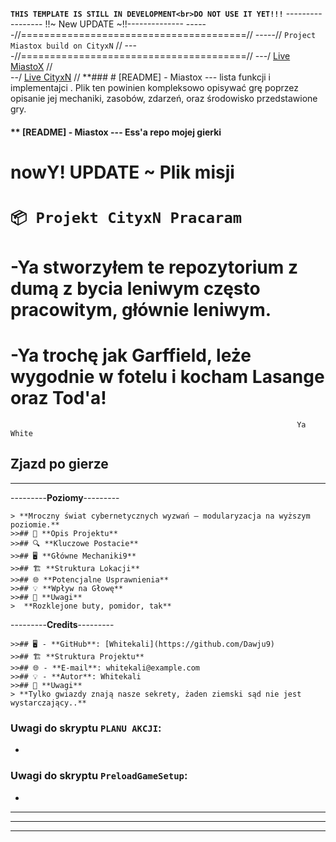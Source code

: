 <!----//=======================================//
-----//-------- Uwagi do pliku `README.md`:   //
----//=======================================//
---/.     Plik ten powinien kompleksowo opisywać grę poprzez 
--/     opisanie jej mechaniki, zasobów, zdarzeń,
-/      oraz środowisko przedstawione gry.---->
__`THIS TEMPLATE IS STILL IN DEVELOPMENT<br>DO NOT USE IT YET!!!`__
----------------- !!~ New UPDATE ~!!--------------
------//=======================================//
-----//   `Project Miastox build on CityxN`   //
----//=======================================//
---/          [Live MiastoX](https://dawju9.github.io/MiastoX/) //  
--/           [Live CityxN](https://dawju9.github.io/cityx/)    //
**### # [README] - Miastox --- lista funkcji i implementajci
. Plik ten powinien kompleksowo opisywać grę poprzez opisanie jej mechaniki, zasobów, zdarzeń, oraz środowisko przedstawione gry.
####    ** [README] - Miastox --- Ess'a repo mojej gierki
#      nowY! UPDATE ~ Plik misji
#     `📦 Projekt CityxN Pracaram`
#       -Ya stworzyłem te repozytorium z dumą z bycia leniwym często pracowitym, głównie leniwym.
#       -Ya trochę jak Garffield, leże wygodnie w fotelu i kocham Lasange oraz Tod'a!
                                                                    Ya White


**Zjazd po gierze**
------------------


------------------
---------**Poziomy**---------
```hack
> **Mroczny świat cybernetycznych wyzwań — modularyzacja na wyższym poziomie.** 
>>## 📜 **Opis Projektu**
>>## 🔍 **Kluczowe Postacie** 
>>## 🖥️ **Główne Mechaniki9**
>>## 🏗️ **Struktura Lokacji**
>>## 🌐 **Potencjalne Usprawnienia**
>>## 💡 **Wpływ na Głowę**
>>## 📝 **Uwagi**
>  **Rozklejone buty, pomidor, tak**
```


---------**Credits**---------
```hack
>>## 🖥️ - **GitHub**: [Whitekali](https://github.com/Dawju9)
>>## 🏗️ **Struktura Projektu**
>>## 🌐 - **E-mail**: whitekali@example.com
>>## 💡 - **Autor**: Whitekali
>>## 📝 **Uwagi**
> **Tylko gwiazdy znają nasze sekrety, żaden ziemski sąd nie jest wystarczający..** 
```

### Uwagi do skryptu `PLANU AKCJI`:
- 

### Uwagi do skryptu `PreloadGameSetup`:
-

**********
**********
**********

<!-------


none

------>
